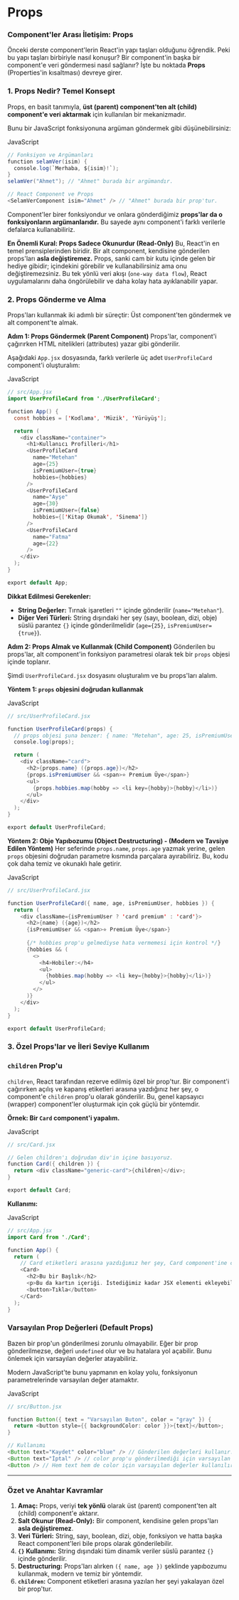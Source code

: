 # Props

### **Component'ler Arası İletişim: Props**

Önceki derste component'lerin React'in yapı taşları olduğunu öğrendik. Peki bu yapı taşları birbiriyle nasıl konuşur? Bir component'in başka bir component'e veri göndermesi nasıl sağlanır? İşte bu noktada **Props** (Properties'in kısaltması) devreye girer.

### **1. Props Nedir? Temel Konsept**

Props, en basit tanımıyla, **üst (parent) component'ten alt (child) component'e veri aktarmak** için kullanılan bir mekanizmadır.

Bunu bir JavaScript fonksiyonuna argüman göndermek gibi düşünebilirsiniz:

JavaScript

```java
// Fonksiyon ve Argümanları
function selamVer(isim) {
  console.log(`Merhaba, ${isim}!`);
}
selamVer("Ahmet"); // "Ahmet" burada bir argümandır.

// React Component ve Props
<SelamVerComponent isim="Ahmet" /> // "Ahmet" burada bir prop'tur.
```

Component'ler birer fonksiyondur ve onlara gönderdiğimiz **props'lar da o fonksiyonların argümanlarıdır.** Bu sayede aynı component'i farklı verilerle defalarca kullanabiliriz.

**En Önemli Kural: Props Sadece Okunurdur (Read-Only)**
Bu, React'in en temel prensiplerinden biridir. Bir alt component, kendisine gönderilen props'ları **asla değiştiremez.** Props, sanki cam bir kutu içinde gelen bir hediye gibidir; içindekini görebilir ve kullanabilirsiniz ama onu değiştiremezsiniz. Bu tek yönlü veri akışı (`one-way data flow`), React uygulamalarını daha öngörülebilir ve daha kolay hata ayıklanabilir yapar.

### **2. Props Gönderme ve Alma**

Props'ları kullanmak iki adımlı bir süreçtir: Üst component'ten göndermek ve alt component'te almak.

**Adım 1: Props Göndermek (Parent Component)**
Props'lar, component'i çağırırken HTML nitelikleri (attributes) yazar gibi gönderilir.

Aşağıdaki `App.jsx` dosyasında, farklı verilerle üç adet `UserProfileCard` component'i oluşturalım:

JavaScript

```java
// src/App.jsx
import UserProfileCard from './UserProfileCard';

function App() {
  const hobbies = ['Kodlama', 'Müzik', 'Yürüyüş'];

  return (
    <div className="container">
      <h1>Kullanıcı Profilleri</h1>
      <UserProfileCard 
        name="Metehan" 
        age={25} 
        isPremiumUser={true} 
        hobbies={hobbies} 
      />
      <UserProfileCard 
        name="Ayşe" 
        age={30} 
        isPremiumUser={false}
        hobbies={['Kitap Okumak', 'Sinema']} 
      />
      <UserProfileCard 
        name="Fatma" 
        age={22}
      />
    </div>
  );
}

export default App;
```

**Dikkat Edilmesi Gerekenler:**

- **String Değerler:** Tırnak işaretleri `""` içinde gönderilir (`name="Metehan"`).
- **Diğer Veri Türleri:** String dışındaki her şey (sayı, boolean, dizi, obje) süslü parantez `{}` içinde gönderilmelidir (`age={25}`, `isPremiumUser={true}`).

**Adım 2: Props Almak ve Kullanmak (Child Component)**
Gönderilen bu props'lar, alt component'in fonksiyon parametresi olarak tek bir `props` objesi içinde toplanır.

Şimdi `UserProfileCard.jsx` dosyasını oluşturalım ve bu props'ları alalım.

**Yöntem 1: `props` objesini doğrudan kullanmak**

JavaScript

```java
// src/UserProfileCard.jsx

function UserProfileCard(props) {
  // props objesi şuna benzer: { name: "Metehan", age: 25, isPremiumUser: true, ... }
  console.log(props);

  return (
    <div className="card">
      <h2>{props.name} ({props.age})</h2>
      {props.isPremiumUser && <span>⭐ Premium Üye</span>}
      <ul>
        {props.hobbies.map(hobby => <li key={hobby}>{hobby}</li>)}
      </ul>
    </div>
  );
}

export default UserProfileCard;
```

**Yöntem 2: Obje Yapıbozumu (Object Destructuring) - (Modern ve Tavsiye Edilen Yöntem)**
Her seferinde `props.name`, `props.age` yazmak yerine, gelen `props` objesini doğrudan parametre kısmında parçalara ayırabiliriz. Bu, kodu çok daha temiz ve okunaklı hale getirir.

JavaScript

```java
// src/UserProfileCard.jsx

function UserProfileCard({ name, age, isPremiumUser, hobbies }) {
  return (
    <div className={isPremiumUser ? 'card premium' : 'card'}>
      <h2>{name} ({age})</h2>
      {isPremiumUser && <span>⭐ Premium Üye</span>}
      
      {/* hobbies prop'u gelmediyse hata vermemesi için kontrol */}
      {hobbies && (
        <>
          <h4>Hobiler:</h4>
          <ul>
            {hobbies.map(hobby => <li key={hobby}>{hobby}</li>)}
          </ul>
        </>
      )}
    </div>
  );
}

export default UserProfileCard;
```

### **3. Özel Props'lar ve İleri Seviye Kullanım**

### **`children` Prop'u**

`children`, React tarafından rezerve edilmiş özel bir prop'tur. Bir component'i çağırırken açılış ve kapanış etiketleri arasına yazdığınız her şey, o component'e `children` prop'u olarak gönderilir. Bu, genel kapsayıcı (wrapper) component'ler oluşturmak için çok güçlü bir yöntemdir.

**Örnek: Bir `Card` component'i yapalım.**

JavaScript

```java
// src/Card.jsx

// Gelen children'ı doğrudan div'in içine basıyoruz.
function Card({ children }) {
  return <div className="generic-card">{children}</div>;
}

export default Card;
```

**Kullanımı:**

JavaScript

```java
// src/App.jsx
import Card from './Card';

function App() {
  return (
    // Card etiketleri arasına yazdığımız her şey, Card component'ine children prop'u olarak gider.
    <Card>
      <h2>Bu bir Başlık</h2>
      <p>Bu da kartın içeriği. İstediğimiz kadar JSX elementi ekleyebiliriz.</p>
      <button>Tıkla</button>
    </Card>
  );
}
```

### **Varsayılan Prop Değerleri (Default Props)**

Bazen bir prop'un gönderilmesi zorunlu olmayabilir. Eğer bir prop gönderilmezse, değeri `undefined` olur ve bu hatalara yol açabilir. Bunu önlemek için varsayılan değerler atayabiliriz.

Modern JavaScript'te bunu yapmanın en kolay yolu, fonksiyonun parametrelerinde varsayılan değer atamaktır.

JavaScript

```java
// src/Button.jsx

function Button({ text = "Varsayılan Buton", color = "gray" }) {
  return <button style={{ backgroundColor: color }}>{text}</button>;
}

// Kullanımı
<Button text="Kaydet" color="blue" /> // Gönderilen değerleri kullanır.
<Button text="İptal" /> // color prop'u gönderilmediği için varsayılan "gray" kullanılır.
<Button /> // Hem text hem de color için varsayılan değerler kullanılır.
```

---

### **Özet ve Anahtar Kavramlar**

1. **Amaç:** Props, veriyi **tek yönlü** olarak üst (parent) component'ten alt (child) component'e aktarır.
2. **Salt Okunur (Read-Only):** Bir component, kendisine gelen props'ları **asla değiştiremez**.
3. **Veri Türleri:** String, sayı, boolean, dizi, obje, fonksiyon ve hatta başka React component'leri bile props olarak gönderilebilir.
4. **`{}` Kullanımı:** String dışındaki tüm dinamik veriler süslü parantez `{}` içinde gönderilir.
5. **Destructuring:** Props'ları alırken `({ name, age })` şeklinde yapıbozumu kullanmak, modern ve temiz bir yöntemdir.
6. **`children`:** Component etiketleri arasına yazılan her şeyi yakalayan özel bir prop'tur.